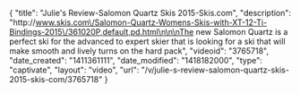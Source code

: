 {
    "title": "Julie's Review-Salomon Quartz Skis 2015-Skis.com",
    "description": "http:\/\/www.skis.com\/Salomon-Quartz-Womens-Skis-with-XT-12-Ti-Bindings-2015\/361020P,default,pd.html\n\n\nThe new Salomon Quartz is a perfect ski for the advanced to expert skier that is looking for a ski that will make smooth and lively turns on the hard pack",
    "videoid": "3765718",
    "date_created": "1411361111",
    "date_modified": "1418182000",
    "type": "captivate",
    "layout": "video",
    "url": "\/v\/julie-s-review-salomon-quartz-skis-2015-skis-com\/3765718"
}